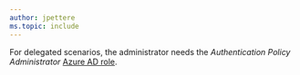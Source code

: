 ```yaml
---
author: jpettere
ms.topic: include
---
```


For delegated scenarios, the administrator needs the *Authentication Policy Administrator* [Azure AD role](/azure/active-directory/roles/permissions-reference?toc=%2Fgraph%2Ftoc.json).